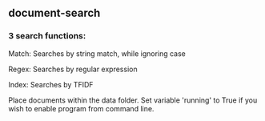 ## document-search

### 3 search functions:

Match: Searches by string match, while ignoring case

Regex: Searches by regular expression

Index: Searches by TFIDF


Place documents within the data folder. Set variable 'running' to True if you wish to enable program from command line. 